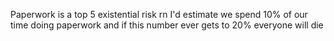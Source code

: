Paperwork is a top 5 existential risk rn I'd estimate we spend 10% of our time doing paperwork and if this number ever gets to 20% everyone will die

